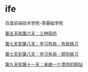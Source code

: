 # ife
百度前端技术学院-零基础学院

<a href="https://jessica-lxh.github.io/ife/D5-D6/resume.html">第五天和第六天：三种简历</a>

<a href="https://jessica-lxh.github.io/ife/D7-D8/layout.html">第七天到第八天：学习布局 - 布局练习</a>

<a href="https://jessica-lxh.github.io/ife/D7-D8/ife task.html">第七天到第八天：学习布局 - 网页练习</a>

<a href="https://jessica-lxh.github.io/ife/D9-D11/new-web.html">第九天到第十一天：来做一个漂亮的网站</a>
